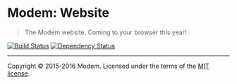 # Modem: Website

> The Modem website. Coming to your browser this year!

[![Build Status](https://travis-ci.org/radiomodem/website.svg?branch=master)](https://travis-ci.org/radiomodem/website) [![Dependency Status](https://gemnasium.com/radiomodem/website.svg)](https://gemnasium.com/radiomodem/website)

---

Copyright &copy; 2015-2016 Modem. Licensed under the terms of the [MIT license](LICENSE.md).
